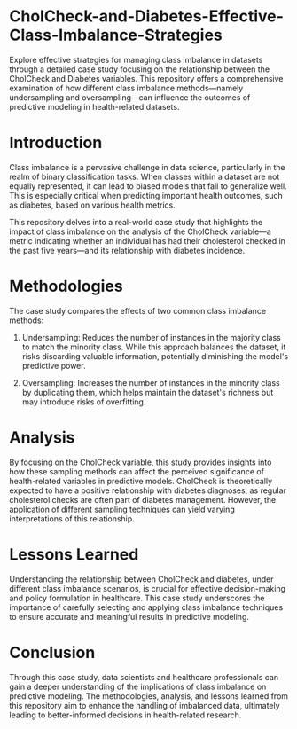 # CholCheck-and-Diabetes-Effective-Class-Imbalance-Strategies
Explore effective strategies for managing class imbalance in datasets through a detailed case study focusing on the relationship between the CholCheck and Diabetes variables. This repository offers a comprehensive examination of how different class imbalance methods—namely undersampling and oversampling—can influence the outcomes of predictive modeling in health-related datasets.

# Introduction
Class imbalance is a pervasive challenge in data science, particularly in the realm of binary classification tasks. When classes within a dataset are not equally represented, it can lead to biased models that fail to generalize well. This is especially critical when predicting important health outcomes, such as diabetes, based on various health metrics.

This repository delves into a real-world case study that highlights the impact of class imbalance on the analysis of the CholCheck variable—a metric indicating whether an individual has had their cholesterol checked in the past five years—and its relationship with diabetes incidence.

# Methodologies
The case study compares the effects of two common class imbalance methods:

1. Undersampling: Reduces the number of instances in the majority class to match the minority class. While this approach balances the dataset, it risks discarding valuable information, potentially diminishing the model's predictive power.

2. Oversampling: Increases the number of instances in the minority class by duplicating them, which helps maintain the dataset's richness but may introduce risks of overfitting.

# Analysis
By focusing on the CholCheck variable, this study provides insights into how these sampling methods can affect the perceived significance of health-related variables in predictive models. CholCheck is theoretically expected to have a positive relationship with diabetes diagnoses, as regular cholesterol checks are often part of diabetes management. However, the application of different sampling techniques can yield varying interpretations of this relationship.

# Lessons Learned
Understanding the relationship between CholCheck and diabetes, under different class imbalance scenarios, is crucial for effective decision-making and policy formulation in healthcare. This case study underscores the importance of carefully selecting and applying class imbalance techniques to ensure accurate and meaningful results in predictive modeling.

# Conclusion
Through this case study, data scientists and healthcare professionals can gain a deeper understanding of the implications of class imbalance on predictive modeling. The methodologies, analysis, and lessons learned from this repository aim to enhance the handling of imbalanced data, ultimately leading to better-informed decisions in health-related research.

